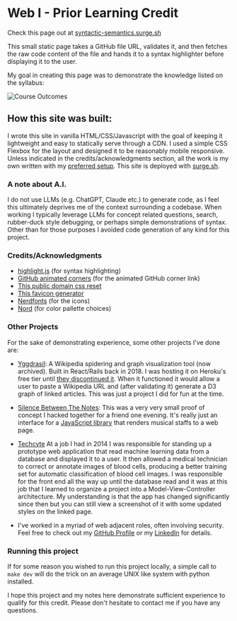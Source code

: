 # Web I - Prior Learning Credit

Check this page out at [syntactic-semantics.surge.sh](https://syntactic-semantics.surge.sh/)

This small static page takes a GitHub file URL, validates it, and then fetches the raw code content of the file and hands it to a syntax highlighter before displaying it to the user.

My goal in creating this page was to demonstrate the knowledge listed on the syllabus:

![Course Outcomes](https://github.com/user-attachments/assets/1911100a-e7b2-4ee4-b6b5-10e8859173ab)

## How this site was built:

I wrote this site in vanilla HTML/CSS/Javascript with the goal of keeping it lightweight and easy to statically serve through a CDN. I used a simple CSS Flexbox for the layout and designed it to be reasonably mobile responsive. Unless indicated in the credits/acknowledgments section, all the work is my own written with my [preferred setup](https://github.com/alex0112/dotfiles/tree/master). This site is deployed with [surge.sh](https://surge.sh/).

### A note about A.I.
I do not use LLMs (e.g. ChatGPT, Claude etc.) to generate code, as I feel this ultimately deprives me of the context surrounding a codebase. When working I typically leverage LLMs for concept related questions, search, rubber-duck style debugging, or perhaps simple demonstrations of syntax. Other than for those purposes I avoided code generation of any kind for this project.

### Credits/Acknowledgments
- [highlight.js](https://highlightjs.org/) (for syntax highlighting)
- [GitHub animated corners](https://github.com/eugena/github-animated-corners/) (for the animated GitHub corner link)
- [This public domain css reset](https://meyerweb.com/eric/tools/css/reset/)
- [This favicon generator](https://realfavicongenerator.net/)
- [Nerdfonts](https://www.nerdfonts.com/cheat-sheet) (for the icons)
- [Nord](https://www.nordtheme.com/docs/colors-and-palettes) (for color pallette choices)

### Other Projects
For the sake of demonstrating experience, some other projects I've done are:

- [Yggdrasil](github.com/alex/0112/yggdrasil): A Wikipedia spidering and graph visualization tool (now archived). Built in React/Rails back in 2018. I was hosting it on Heroku's free tier until [they discontinued it](https://devcenter.heroku.com/changelog-items/2461). When it functioned it would allow a user to paste a Wikipedia URL and (after validating it) generate a D3 graph of linked articles. This was just a project I did for fun at the time.

- [Silence Between The Notes](https://silence-between-the-notes.surge.sh/): This was a very very small proof of concept I hacked together for a friend one evening. It's really just an interface for a [JavaScript library](https://www.vexflow.com/) that renders musical staffs to a web page.

- [Techcyte](https://techcyte.com/products/automated-blood-differential/) At a job I had in 2014 I was responsible for standing up a prototype web application that read machine learning data from a database and displayed it to a user. It then allowed a medical technician to correct or annotate images of blood cells, producing a better training set for automatic classification of blood cell images. I was responsible for the front end all the way up until the database read and it was at this job that I learned to organize a project into a Model-View-Controller architecture. My understanding is that the app has changed significantly since then but you can still view a screenshot of it with some updated styles on the linked page.

- I've worked in a myriad of web adjacent roles, often involving security. Feel free to check out my [GitHub Profile](github.com/alex0112) or my [LinkedIn](https://www.linkedin.com/in/kingsfoil/details/experience/) for details.

### Running this project
If for some reason you wished to run this project locally, a simple call to `make dev` will do the trick on an average UNIX like system with python installed.

I hope this project and my notes here demonstrate sufficient experience to qualify for this credit. Please don't hesitate to contact me if you have any questions.
